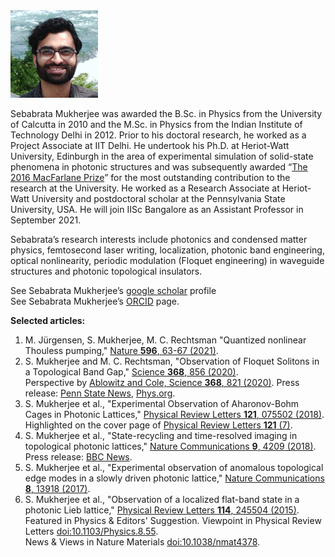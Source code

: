<img src="imageN/me.jpeg" width="140" /> 

Sebabrata Mukherjee was awarded the B.Sc. in Physics from the University of Calcutta in 2010 and the M.Sc. in Physics from the Indian Institute of Technology Delhi in 2012. Prior to his doctoral research, he worked as a Project Associate at IIT Delhi. He undertook his Ph.D. at Heriot-Watt University, Edinburgh in the area of experimental simulation of solid-state phenomena in photonic structures and was subsequently awarded “[The 2016 MacFarlane Prize](https://www.hw.ac.uk/uk/students/doc/macfarlane-fund-poster.pdf)” for the most outstanding contribution to the research at the University. He worked as a Research Associate at Heriot-Watt University and postdoctoral scholar at the Pennsylvania State University, USA. He will join IISc Bangalore as an Assistant Professor in September 2021. <br />

Sebabrata’s research interests include photonics and condensed matter physics, femtosecond laser writing, localization, photonic band engineering, optical nonlinearity, periodic modulation (Floquet engineering) in waveguide structures and photonic topological insulators. <br />

See Sebabrata Mukherjee’s [google scholar](https://scholar.google.co.uk/citations?hl=en&user=M29JjtAAAAAJ) profile <br />
See Sebabrata Mukherjee’s [ORCID](https://orcid.org/0000-0003-1942-2521) page. <br />

**Selected articles:**
1. M. Jürgensen, S. Mukherjee, M. C. Rechtsman "Quantized nonlinear Thouless pumping," [Nature **596**, 63-67 (2021)](https://doi.org/10.1038/s41586-021-03688-9).
2. S. Mukherjee and M. C. Rechtsman, "Observation of Floquet Solitons in a Topological Band Gap," [Science **368**, 856 (2020)](https://doi.org/10.1126/science.aba8725). <br /> Perspective by [Ablowitz and Cole, Science **368**, 821 (2020)](https://science.sciencemag.org/content/368/6493/821). Press release: [Penn State News](https://news.psu.edu/story/621552/2020/05/28/research/geometry-intricately-fabricated-glass-makes-light-trap-itself), [Phys.org](https://phys.org/news/2020-06-geometry-intricately-fabricated-glass.html).
3. S. Mukherjee et al., "Experimental Observation of Aharonov-Bohm Cages in Photonic Lattices," [Physical Review Letters **121**, 075502 (2018)](https://doi.org/10.1103/PhysRevLett.121.075502). Highlighted on the cover page of [Physical Review Letters **121** (7)](https://journals.aps.org/prl/issues/121/7).
4. S. Mukherjee et al., "State-recycling and time-resolved imaging in topological photonic lattices," [Nature Communications **9**, 4209 (2018)](https://doi.org/10.1038/s41467-018-06723-y). Press release: [BBC News](https://www.bbc.com/news/uk-scotland-46070122?SThisFB&fbclid=IwAR3Ln2qR31mAFf4uhu81kmCbJ13mMbOYWxq6Sm19EIHwQQM-ISZu1ALAscA).
5. S. Mukherjee et al., "Experimental observation of anomalous topological edge modes in a slowly driven photonic lattice," [Nature Communications **8**, 13918 (2017)](https://doi.org/10.1038/ncomms13918).
6. S. Mukherjee et al., "Observation of a localized flat-band state in a photonic Lieb lattice," [Physical Review Letters **114**, 245504 (2015)](https://doi.org/10.1103/PhysRevLett.114.245504). Featured in Physics & Editors' Suggestion. Viewpoint in Physical Review Letters [doi:10.1103/Physics.8.55](https://physics.aps.org/articles/v8/55). <br /> News & Views in Nature Materials [doi:10.1038/nmat4378](https://doi.org/10.1038/nmat4378).
